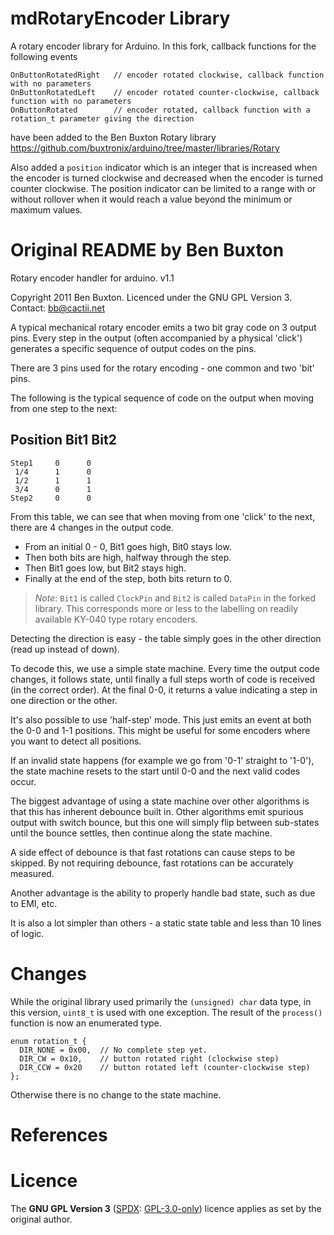 # mdRotaryEncoder Library

A rotary encoder library for Arduino. In this fork, callback functions for the following
events 

    OnButtonRotatedRight   // encoder rotated clockwise, callback function with no parameters
    OnButtonRotatedLeft    // encoder rotated counter-clockwise, callback function with no parameters
    OnButtonRotated        // encoder rotated, callback function with a rotation_t parameter giving the direction

have been added to the Ben Buxton Rotary library
<https://github.com/buxtronix/arduino/tree/master/libraries/Rotary>
 
Also added a `position` indicator which is an integer that is increased when the 
encoder is turned clockwise and decreased when the encoder is turned counter clockwise.
The position indicator can be limited to a range with or without rollover when it would
reach a value beyond the minimum or maximum values.

# Original README by Ben Buxton

Rotary encoder handler for arduino. v1.1

Copyright 2011 Ben Buxton. Licenced under the GNU GPL Version 3.
Contact: bb@cactii.net

A typical mechanical rotary encoder emits a two bit gray code
on 3 output pins. Every step in the output (often accompanied
by a physical 'click') generates a specific sequence of output
codes on the pins.

There are 3 pins used for the rotary encoding - one common and
two 'bit' pins.

The following is the typical sequence of code on the output when
moving from one step to the next:

  Position   Bit1   Bit2
  ----------------------
    Step1     0      0
     1/4      1      0
     1/2      1      1
     3/4      0      1
    Step2     0      0

From this table, we can see that when moving from one 'click' to
the next, there are 4 changes in the output code.

- From an initial 0 - 0, Bit1 goes high, Bit0 stays low.
- Then both bits are high, halfway through the step.
- Then Bit1 goes low, but Bit2 stays high.
- Finally at the end of the step, both bits return to 0.

>*Note*: `Bit1` is called `ClockPin` and `Bit2` is called `DataPin` in 
the forked library. This corresponds more or less to the labelling on 
readily available KY-040 type rotary encoders.

Detecting the direction is easy - the table simply goes in the other
direction (read up instead of down).

To decode this, we use a simple state machine. Every time the output
code changes, it follows state, until finally a full steps worth of
code is received (in the correct order). At the final 0-0, it returns
a value indicating a step in one direction or the other.

It's also possible to use 'half-step' mode. This just emits an event
at both the 0-0 and 1-1 positions. This might be useful for some
encoders where you want to detect all positions.

If an invalid state happens (for example we go from '0-1' straight
to '1-0'), the state machine resets to the start until 0-0 and the
next valid codes occur.

The biggest advantage of using a state machine over other algorithms
is that this has inherent debounce built in. Other algorithms emit spurious
output with switch bounce, but this one will simply flip between
sub-states until the bounce settles, then continue along the state
machine.

A side effect of debounce is that fast rotations can cause steps to
be skipped. By not requiring debounce, fast rotations can be accurately
measured.

Another advantage is the ability to properly handle bad state, such
as due to EMI, etc.

It is also a lot simpler than others - a static state table and less
than 10 lines of logic.

# Changes

While the original library used primarily the `(unsigned) char` data type, in this version, `uint8_t` 
is used with one exception. The result of the `process()` function is now an enumerated type.

    enum rotation_t { 
      DIR_NONE = 0x00,  // No complete step yet.
      DIR_CW = 0x10,    // button rotated right (clockwise step)
      DIR_CCW = 0x20    // button rotated left (counter-clockwise step)
    };

Otherwise there is no change to the state machine.

# References



# Licence

The **GNU GPL Version 3** ([SPDX](https://spdx.dev/): [GPL-3.0-only](https://spdx.org/licenses/GPL-3.0-only.html)) licence applies as set by the original author.

